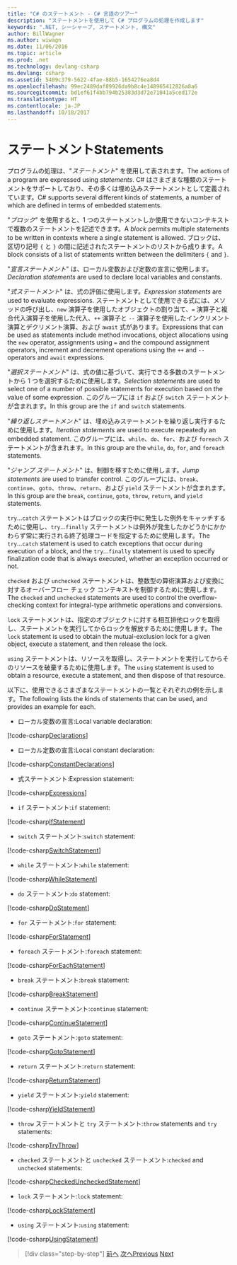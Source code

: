 ```yaml
---
title: "C# のステートメント - C# 言語のツアー"
description: "ステートメントを使用して C# プログラムの処理を作成します"
keywords: ".NET, シーシャープ, ステートメント, 構文"
author: BillWagner
ms.author: wiwagn
ms.date: 11/06/2016
ms.topic: article
ms.prod: .net
ms.technology: devlang-csharp
ms.devlang: csharp
ms.assetid: 5409c379-5622-4fae-88b5-1654276ea8d4
ms.openlocfilehash: 99ec2489daf89926da9b8c4e148965412826a8a6
ms.sourcegitcommit: bd1ef61f4bb794b25383d3d72e71041a5ced172e
ms.translationtype: HT
ms.contentlocale: ja-JP
ms.lasthandoff: 10/18/2017
---
```

# <a name="statements"></a><span data-ttu-id="f1e74-104">ステートメント</span><span class="sxs-lookup"><span data-stu-id="f1e74-104">Statements</span></span>

<span data-ttu-id="f1e74-105">プログラムの処理は、"*ステートメント*" を使用して表されます。</span><span class="sxs-lookup"><span data-stu-id="f1e74-105">The actions of a program are expressed using *statements*.</span></span> <span data-ttu-id="f1e74-106">C# はさまざまな種類のステートメントをサポートしており、その多くは埋め込みステートメントとして定義されています。</span><span class="sxs-lookup"><span data-stu-id="f1e74-106">C# supports several different kinds of statements, a number of which are defined in terms of embedded statements.</span></span>

<span data-ttu-id="f1e74-107">"*ブロック*" を使用すると、1 つのステートメントしか使用できないコンテキストで複数のステートメントを記述できます。</span><span class="sxs-lookup"><span data-stu-id="f1e74-107">A *block* permits multiple statements to be written in contexts where a single statement is allowed.</span></span> <span data-ttu-id="f1e74-108">ブロックは、区切り記号 `{` と `}` の間に記述されたステートメントのリストから成ります。</span><span class="sxs-lookup"><span data-stu-id="f1e74-108">A block consists of a list of statements written between the delimiters `{` and `}`.</span></span>

<span data-ttu-id="f1e74-109">"*宣言ステートメント*" は、ローカル変数および定数の宣言に使用します。</span><span class="sxs-lookup"><span data-stu-id="f1e74-109">*Declaration statements* are used to declare local variables and constants.</span></span>

<span data-ttu-id="f1e74-110">"*式ステートメント*" は、式の評価に使用します。</span><span class="sxs-lookup"><span data-stu-id="f1e74-110">*Expression statements* are used to evaluate expressions.</span></span> <span data-ttu-id="f1e74-111">ステートメントとして使用できる式には、メソッドの呼び出し、`new` 演算子を使用したオブジェクトの割り当て、`=` 演算子と複合代入演算子を使用した代入、`++` 演算子と `--` 演算子を使用したインクリメント演算とデクリメント演算、および `await` 式があります。</span><span class="sxs-lookup"><span data-stu-id="f1e74-111">Expressions that can be used as statements include method invocations, object allocations using the `new` operator, assignments using `=` and the compound assignment operators, increment and decrement operations using the `++` and `--` operators and `await` expressions.</span></span>

<span data-ttu-id="f1e74-112">"*選択ステートメント*" は、式の値に基づいて、実行できる多数のステートメントから 1 つを選択するために使用します。</span><span class="sxs-lookup"><span data-stu-id="f1e74-112">*Selection statements* are used to select one of a number of possible statements for execution based on the value of some expression.</span></span> <span data-ttu-id="f1e74-113">このグループには `if` および `switch` ステートメントが含まれます。</span><span class="sxs-lookup"><span data-stu-id="f1e74-113">In this group are the `if` and `switch` statements.</span></span>

<span data-ttu-id="f1e74-114">"*繰り返しステートメント*" は、埋め込みステートメントを繰り返し実行するために使用します。</span><span class="sxs-lookup"><span data-stu-id="f1e74-114">*Iteration statements* are used to execute repeatedly an embedded statement.</span></span> <span data-ttu-id="f1e74-115">このグループには、`while`、`do`、`for`、および `foreach` ステートメントが含まれます。</span><span class="sxs-lookup"><span data-stu-id="f1e74-115">In this group are the `while`, `do`, `for`, and `foreach` statements.</span></span>

<span data-ttu-id="f1e74-116">"*ジャンプ ステートメント*" は、制御を移すために使用します。</span><span class="sxs-lookup"><span data-stu-id="f1e74-116">*Jump statements* are used to transfer control.</span></span> <span data-ttu-id="f1e74-117">このグループには、`break`、`continue`、`goto`、`throw`、`return`、および `yield` ステートメントが含まれます。</span><span class="sxs-lookup"><span data-stu-id="f1e74-117">In this group are the `break`, `continue`, `goto`, `throw`, `return`, and `yield` statements.</span></span>

<span data-ttu-id="f1e74-118">`try`...`catch` ステートメントはブロックの実行中に発生した例外をキャッチするために使用し、`try`...`finally` ステートメントは例外が発生したかどうかにかかわらず常に実行される終了処理コードを指定するために使用します。</span><span class="sxs-lookup"><span data-stu-id="f1e74-118">The `try`...`catch` statement is used to catch exceptions that occur during execution of a block, and the `try`...`finally` statement is used to specify finalization code that is always executed, whether an exception occurred or not.</span></span>

<span data-ttu-id="f1e74-119">`checked` および `unchecked` ステートメントは、整数型の算術演算および変換に対するオーバーフロー チェック コンテキストを制御するために使用します。</span><span class="sxs-lookup"><span data-stu-id="f1e74-119">The `checked` and `unchecked` statements are used to control the overflow-checking context for integral-type arithmetic operations and conversions.</span></span>

<span data-ttu-id="f1e74-120">`lock` ステートメントは、指定のオブジェクトに対する相互排他ロックを取得し、ステートメントを実行してからロックを解放するために使用します。</span><span class="sxs-lookup"><span data-stu-id="f1e74-120">The `lock` statement is used to obtain the mutual-exclusion lock for a given object, execute a statement, and then release the lock.</span></span>

<span data-ttu-id="f1e74-121">`using` ステートメントは、リソースを取得し、ステートメントを実行してからそのリソースを破棄するために使用します。</span><span class="sxs-lookup"><span data-stu-id="f1e74-121">The `using` statement is used to obtain a resource, execute a statement, and then dispose of that resource.</span></span>

<span data-ttu-id="f1e74-122">以下に、使用できるさまざまなステートメントの一覧とそれぞれの例を示します。</span><span class="sxs-lookup"><span data-stu-id="f1e74-122">The following lists the kinds of statements that can be used, and provides an example for each.</span></span>

* <span data-ttu-id="f1e74-123">ローカル変数の宣言:</span><span class="sxs-lookup"><span data-stu-id="f1e74-123">Local variable declaration:</span></span>

 [!code-csharp[Declarations](../../../samples/snippets/csharp/tour/statements/Program.cs#L9-L15)]

* <span data-ttu-id="f1e74-124">ローカル定数の宣言:</span><span class="sxs-lookup"><span data-stu-id="f1e74-124">Local constant declaration:</span></span>

 [!code-csharp[ConstantDeclarations](../../../samples/snippets/csharp/tour/statements/Program.cs#L17-L22)]

* <span data-ttu-id="f1e74-125">式ステートメント:</span><span class="sxs-lookup"><span data-stu-id="f1e74-125">Expression statement:</span></span>

 [!code-csharp[Expressions](../../../samples/snippets/csharp/tour/statements/Program.cs#L24-L31)]

* <span data-ttu-id="f1e74-126">`if` ステートメント:</span><span class="sxs-lookup"><span data-stu-id="f1e74-126">`if` statement:</span></span>

 [!code-csharp[IfStatement](../../../samples/snippets/csharp/tour/statements/Program.cs#L33-L43)]

* <span data-ttu-id="f1e74-127">`switch` ステートメント:</span><span class="sxs-lookup"><span data-stu-id="f1e74-127">`switch` statement:</span></span>

 [!code-csharp[SwitchStatement](../../../samples/snippets/csharp/tour/statements/Program.cs#L45-L60)]

* <span data-ttu-id="f1e74-128">`while` ステートメント:</span><span class="sxs-lookup"><span data-stu-id="f1e74-128">`while` statement:</span></span>

 [!code-csharp[WhileStatement](../../../samples/snippets/csharp/tour/statements/Program.cs#L62-L70)]

* <span data-ttu-id="f1e74-129">`do` ステートメント:</span><span class="sxs-lookup"><span data-stu-id="f1e74-129">`do` statement:</span></span>

 [!code-csharp[DoStatement](../../../samples/snippets/csharp/tour/statements/Program.cs#L72-L81)]

* <span data-ttu-id="f1e74-130">`for` ステートメント:</span><span class="sxs-lookup"><span data-stu-id="f1e74-130">`for` statement:</span></span>

 [!code-csharp[ForStatement](../../../samples/snippets/csharp/tour/statements/Program.cs#L83-L89)]

* <span data-ttu-id="f1e74-131">`foreach` ステートメント:</span><span class="sxs-lookup"><span data-stu-id="f1e74-131">`foreach` statement:</span></span>

 [!code-csharp[ForEachStatement](../../../samples/snippets/csharp/tour/statements/Program.cs#L91-L97)]

* <span data-ttu-id="f1e74-132">`break` ステートメント:</span><span class="sxs-lookup"><span data-stu-id="f1e74-132">`break` statement:</span></span>

 [!code-csharp[BreakStatement](../../../samples/snippets/csharp/tour/statements/Program.cs#L99-L108)]

* <span data-ttu-id="f1e74-133">`continue` ステートメント:</span><span class="sxs-lookup"><span data-stu-id="f1e74-133">`continue` statement:</span></span>

 [!code-csharp[ContinueStatement](../../../samples/snippets/csharp/tour/statements/Program.cs#L110-L118)]

* <span data-ttu-id="f1e74-134">`goto` ステートメント:</span><span class="sxs-lookup"><span data-stu-id="f1e74-134">`goto` statement:</span></span>

 [!code-csharp[GotoStatement](../../../samples/snippets/csharp/tour/statements/Program.cs#L120-L129)]

* <span data-ttu-id="f1e74-135">`return` ステートメント:</span><span class="sxs-lookup"><span data-stu-id="f1e74-135">`return` statement:</span></span>

 [!code-csharp[ReturnStatement](../../../samples/snippets/csharp/tour/statements/Program.cs#L131-L139)]

* <span data-ttu-id="f1e74-136">`yield` ステートメント:</span><span class="sxs-lookup"><span data-stu-id="f1e74-136">`yield` statement:</span></span>

 [!code-csharp[YieldStatement](../../../samples/snippets/csharp/tour/statements/Program.cs#L141-L155)]

* <span data-ttu-id="f1e74-137">`throw` ステートメントと `try` ステートメント:</span><span class="sxs-lookup"><span data-stu-id="f1e74-137">`throw` statements and `try` statements:</span></span>

 [!code-csharp[TryThrow](../../../samples/snippets/csharp/tour/statements/Program.cs#L157-L183)]

* <span data-ttu-id="f1e74-138">`checked` ステートメントと `unchecked` ステートメント:</span><span class="sxs-lookup"><span data-stu-id="f1e74-138">`checked` and `unchecked` statements:</span></span>

 [!code-csharp[CheckedUncheckedStatement](../../../samples/snippets/csharp/tour/statements/Program.cs#L185-L196)]

* <span data-ttu-id="f1e74-139">`lock` ステートメント:</span><span class="sxs-lookup"><span data-stu-id="f1e74-139">`lock` statement:</span></span>

 [!code-csharp[LockStatement](../../../samples/snippets/csharp/tour/statements/Program.cs#L257-L273)]

* <span data-ttu-id="f1e74-140">`using` ステートメント:</span><span class="sxs-lookup"><span data-stu-id="f1e74-140">`using` statement:</span></span>

 [!code-csharp[UsingStatement](../../../samples/snippets/csharp/tour/statements/Program.cs#L198-L206)]

>[!div class="step-by-step"]
<span data-ttu-id="f1e74-141">[前へ](expressions.md)
[次へ](classes-and-objects.md)</span><span class="sxs-lookup"><span data-stu-id="f1e74-141">[Previous](expressions.md)
[Next](classes-and-objects.md)</span></span>
